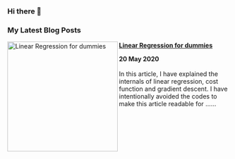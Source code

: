 ### Hi there 👋

### My Latest Blog Posts
<!-- MEDIUM_BLOG:START -->
<p align="left">
<a href="https://medium.com/@birlla/linear-regression-model-for-dummies-920000f72ecc" title="Linear Regression for dummies"><img src="https://miro.medium.com/v2/resize:fit:1120/format:webp/1*7jZVbQrHXov2q7u0_ZR_Kw.png" alt="Linear Regression for dummies" width="250px" align="left" /></a>
<a href="https://medium.com/@birlla/linear-regression-model-for-dummies-920000f72ecc" title="Linear Regression for dummies"><strong>Linear Regression for dummies</strong></a>
<div><strong>20 May 2020</strong></div>
<br/> In this article, I have explained the internals of linear regression, cost function and gradient descent. I have intentionally avoided the codes to make this article readable for ......</p>
<!-- MEDIUM_BLOG:END -->


